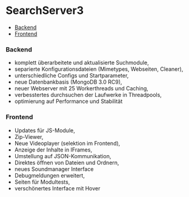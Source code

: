 SearchServer3
========================

- [Backend](#ui-frameworks)
- [Frontend](#charts)

### Backend

- komplett überarbeitete und aktualisierte Suchmodule,
- separierte Konfigurationsdateien (Mimetypes, Webseiten, Cleaner),
- unterschiedliche Configs und Startparameter,
- neue Datenbankbasis (MongoDB 3.0 RC9),
- neuer Webserver mit 25 Workerthreads und Caching,
- verbesstertes durchsuchen der Laufwerke in Threadpools,
- optimierung auf Performance und Stabilität

### Frontend

- Updates für JS-Module,
- Zip-Viewer,
- Neue Videoplayer (selektion im Frontend),
- Anzeige der Inhalte in IFrames,
- Umstellung auf JSON-Kommunikation,
- Direktes öffnen von Dateien und Ordnern,
- neues Soundmanager Interface
- Debugmeldungen erweitert,
- Seiten für Modultests,
- verschönertes Interface mit Hover
